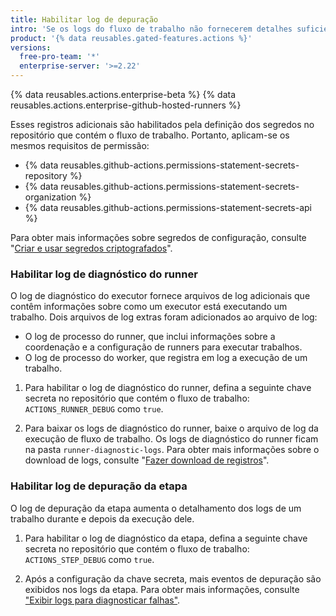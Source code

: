 ```yaml
---
title: Habilitar log de depuração
intro: 'Se os logs do fluxo de trabalho não fornecerem detalhes suficientes para diagnosticar o motivo pelo qual um fluxo de trabalho, um trabalho ou uma etapa não está funcionando como esperado, habilite o log de depuração adicional.'
product: '{% data reusables.gated-features.actions %}'
versions:
  free-pro-team: '*'
  enterprise-server: '>=2.22'
---
```


{% data reusables.actions.enterprise-beta %}
{% data reusables.actions.enterprise-github-hosted-runners %}

Esses registros adicionais são habilitados pela definição dos segredos no repositório que contém o fluxo de trabalho. Portanto, aplicam-se os mesmos requisitos de permissão:

- {% data reusables.github-actions.permissions-statement-secrets-repository %}
- {% data reusables.github-actions.permissions-statement-secrets-organization %}
- {% data reusables.github-actions.permissions-statement-secrets-api %}

Para obter mais informações sobre segredos de configuração, consulte "[Criar e usar segredos criptografados](/actions/automating-your-workflow-with-github-actions/creating-and-using-encrypted-secrets)".

### Habilitar log de diagnóstico do runner

O log de diagnóstico do executor fornece arquivos de log adicionais que contêm informações sobre como um executor está executando um trabalho. Dois arquivos de log extras foram adicionados ao arquivo de log:

* O log de processo do runner, que inclui informações sobre a coordenação e a configuração de runners para executar trabalhos.
* O log de processo do worker, que registra em log a execução de um trabalho.

1. Para habilitar o log de diagnóstico do runner, defina a seguinte chave secreta no repositório que contém o fluxo de trabalho: `ACTIONS_RUNNER_DEBUG` como `true`.

1. Para baixar os logs de diagnóstico do runner, baixe o arquivo de log da execução de fluxo de trabalho. Os logs de diagnóstico do runner ficam na pasta `runner-diagnostic-logs`. Para obter mais informações sobre o download de logs, consulte "[Fazer download de registros](/actions/managing-workflow-runs/using-workflow-run-logs/#downloading-logs)".

### Habilitar log de depuração da etapa

O log de depuração da etapa aumenta o detalhamento dos logs de um trabalho durante e depois da execução dele.

1. Para habilitar o log de diagnóstico da etapa, defina a seguinte chave secreta no repositório que contém o fluxo de trabalho: `ACTIONS_STEP_DEBUG` como `true`.

1. Após a configuração da chave secreta, mais eventos de depuração são exibidos nos logs da etapa. Para obter mais informações, consulte ["Exibir logs para diagnosticar falhas"](/actions/managing-workflow-runs/using-workflow-run-logs/#viewing-logs-to-diagnose-failures).
